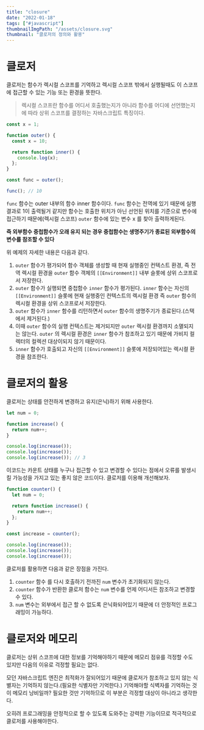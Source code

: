 ```yaml
---
title: "closure"
date: "2022-01-18"
tags: ["#javascript"]
thumbnailImgPath: "/assets/closure.svg"
thumbnail: "클로저의 정의와 활용"
---
```


# 클로저

클로저는 함수가 렉시컬 스코프를 기억하고 렉시컬 스코프 밖에서 실행될때도 이 스코프에 접근할 수 있는 기능 또는 환경을 뜻한다.

> 렉시컬 스코프란 함수를 어디서 호출했는지가 아니라 함수를 어디에 선언했는지에 따라 상위 스코프를 결정하는 자바스크립트 특징이다.

```javascript
const x = 1;

function outer() {
  const x = 10;

  return function inner() {
    console.log(x);
  };
}

const func = outer();

func(); // 10
```

`func` 함수는 outer 내부의 함수 inner 함수이다. `func` 함수는 전역에 있기 때문에 실행결과로 1이 출력될거 같지만 함수는 호출한 위치가 아닌 선언된 위치를 기준으로 변수에 접근하기 때문에(렉시컬 스코프) `outer` 함수에 있는 변수 x 를 찾아 출력하게된다.

**즉 외부함수 중첩함수가 오래 유지 되는 경우 중첩함수는 생명주기가 종료된 외부함수의 변수를 참조할 수 있다**

위 예제의 자세한 내용은 다음과 같다.

1. `outer` 함수가 평가되어 함수 객체를 생성할 때 현재 실행중인 컨텍스트 환경, 즉 전역 렉시컬 환경을 `outer` 함수 객체의 `[[Environment]]` 내부 슬롯에 상위 스코프로서 저장한다.
2. `outer` 함수가 실행되면 중첩함수 `inner` 함수가 평가된다. `inner` 함수는 자신의 `[[Environment]]` 슬롯에 현재 실행중인 컨텍스트의 렉시컬 환경 즉 `outer` 함수의 렉시컬 환경을 상위 스코프로서 저장한다.
3. `outer` 함수가 `inner` 함수를 리턴하면서 `outer` 함수의 생명주기가 종료된다.(스택에서 제거된다.)
4. 이때 `outer` 함수의 실행 컨텍스트는 제거되지만 `outer` 렉시컬 환경까지 소멸되지는 않는다. `outer` 의 렉시컬 환경은 `inner` 함수가 참조하고 있기 때문에 가비지 컬렉터의 컬렉션 대상이되지 않기 때문이다.
5. `inner` 함수가 호출되고 자신의 `[[Environment]]` 슬롯에 저장되어있는 렉시컬 환경을 참조한다.

# 클로저의 활용

클로저는 상태를 안전하게 변경하고 유지(은닉)하기 위해 사용한다.

```javascript
let num = 0;

function increase() {
  return num++;
}

console.log(increase());
console.log(increase());
console.log(increase()); // 3
```

이코드는 카운트 상태를 누구나 접근할 수 있고 변경할 수 있다는 점에서 오류를 발생시킬 가능성을 가지고 있는 좋지 않은 코드이다. 클로저를 이용해 개선해보자.

```javascript
function counter() {
  let num = 0;

  return function increase() {
    return num++;
  };
}

const increase = counter();

console.log(increase());
console.log(increase());
console.log(increase());
```

클로저를 활용하면 다음과 같은 장점을 가진다.

1. `counter` 함수 를 다시 호출하기 전까진 `num` 변수가 초기화되지 않는다.
2. `counter` 함수가 반환한 클로저 함수는 `num` 변수를 언제 어디서든 참조하고 변경할 수 있다.
3. `num` 변수는 외부에서 접근 할 수 없도록 은닉화되어있기 때문에 더 안정적인 프로그래밍이 가능하다.

# 클로저와 메모리

클로저는 상위 스코프에 대한 정보를 기억해야하기 때문에 메모리 점유를 걱정할 수도 있지만 다음의 이유로 걱정할 필요는 없다.

모던 자바스크립트 엔진은 최적화가 잘되어있기 때문에 클로저가 참조하고 있지 않는 식별자는 기억하지 않는다.(필요한 식별자만 기억한다.) 기억해야할 식벽자를 기억하는 것이 메모리 낭비일까? 필요한 것만 기억하므로 이 부분은 걱정할 대상이 아니라고 생각한다.

오히려 프로그래밍을 안정적으로 할 수 있도록 도와주는 강력한 기능이므로 적극적으로 클로저를 사용해야한다.
